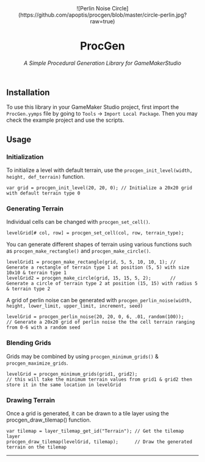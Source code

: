 <header>

<!--
  <<< Author notes: Course header >>>
  Include a 1280×640 image, course title in sentence case, and a concise description in emphasis.
  In your repository settings: enable template repository, add your 1280×640 social image, auto delete head branches.
  Add your open source license, GitHub uses MIT license.
-->

<picture>
  ![Perlin Noise Circle](https://github.com/apoptis/procgen/blob/master/circle-perlin.jpg?raw=true)
</picture>

# ProcGen

_A Simple Procedural Generation Library for GameMakerStudio_

</header>

<!--
  <<< Author notes: Step 1 >>>
  Choose 3-5 steps for your course.
  The first step is always the hardest, so pick something easy!
  Link to docs.github.com for further explanations.
  Encourage users to open new tabs for steps!
-->

## Installation

To use this library in your GameMaker Studio project, first import the `ProcGen.yymps` file by going to `Tools` -> `Import Local Package`. Then you may check the example project and use the scripts.

## Usage

### Initialization

To initialize a level with default terrain, use the `procgen_init_level(width, height, def_terrain)` function.

```gml
var grid = procgen_init_level(20, 20, 0); // Initialize a 20x20 grid with default terrain type 0
```
### Generating Terrain
Individual cells can be changed with `procgen_set_cell()`.

```gml
levelGrid[# col, row] = procgen_set_cell(col, row, terrain_type);
```

You can generate different shapes of terrain using various functions such as `procgen_make_rectangle()` and `procgen_make_circle()`.

```gml
levelGrid1 = procgen_make_rectangle(grid, 5, 5, 10, 10, 1); // Generate a rectangle of terrain type 1 at position (5, 5) with size 10x10 & terrain type 1
levelGrid2 = procgen_make_circle(grid, 15, 15, 5, 2);       // Generate a circle of terrain type 2 at position (15, 15) with radius 5 & terrain type 2
```

A grid of perlin noise can be generated with `procgen_perlin_noise(width, height, lower_limit, upper_limit, increment, seed)`

```gml
levelGrid = procgen_perlin_noise(20, 20, 0, 6, .01, random(100));
// Generate a 20x20 grid of perlin noise the the cell terrain ranging from 0-6 with a random seed
```

### Blending Grids
Grids may be combined by using `procgen_minimum_grids()` & `procgen_maximize_grids`.

```gml
levelGrid = procgen_minimum_grids(grid1, grid2);
// this will take the minimum terrain values from grid1 & grid2 then store it in the same location in levelGrid
```

### Drawing Terrain
Once a grid is generated, it can be drawn to a tile layer using the procgen_draw_tilemap() function.

```gml
var tilemap = layer_tilemap_get_id("Terrain"); // Get the tilemap layer
procgen_draw_tilemap(levelGrid, tilemap);      // Draw the generated terrain on the tilemap
```

<footer>

<!--
  <<< Author notes: Footer >>>
  Add a link to get support, GitHub status page, code of conduct, license link.
-->

---



</footer>
